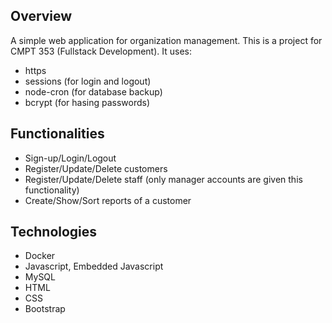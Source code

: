 ## Overview
A simple web application for organization management. This is a project for CMPT 353 (Fullstack Development).
It uses:
- https
- sessions (for login and logout)
- node-cron (for database backup)
- bcrypt (for hasing passwords)

## Functionalities
* Sign-up/Login/Logout
* Register/Update/Delete customers
* Register/Update/Delete staff (only manager accounts are given this functionality)
* Create/Show/Sort reports of a customer

## Technologies
* Docker
* Javascript, Embedded Javascript
* MySQL
* HTML
* CSS
* Bootstrap

